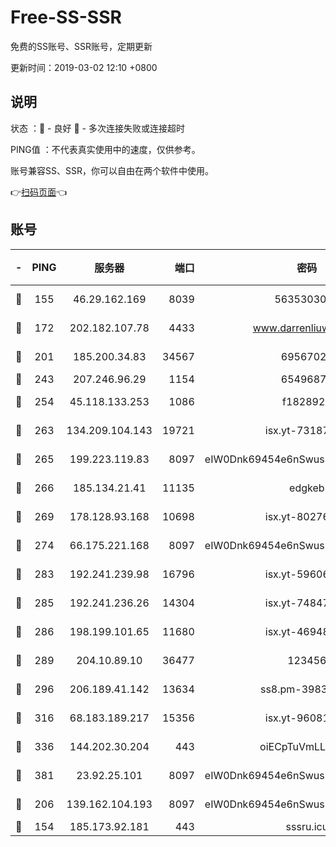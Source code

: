 # Free-SS-SSR

免费的SS账号、SSR账号，定期更新

更新时间：2019-03-02 12:10 +0800

## 说明

状态     ：🙂 - 良好 🙁 - 多次连接失败或连接超时

PING值   ：不代表真实使用中的速度，仅供参考。

账号兼容SS、SSR，你可以自由在两个软件中使用。

👉[扫码页面](https://liesauer.github.io/free-ss-ssr.github.io/)👈

## 账号

|-|PING|服务器|端口|密码|加密方式|区域|
|:----:|:----:|:-----:|-----:|:----:|:----:|:----:|
|🙂|155|46.29.162.169|8039|5635303003|aes-256-cfb|RU|
|🙂|172|202.182.107.78|4433|www.darrenliuwei.com|aes-256-cfb|JP|
|🙂|201|185.200.34.83|34567|69567020|aes-256-cfb|US|
|🙂|243|207.246.96.29|1154|65496879|chacha20|US|
|🙂|254|45.118.133.253|1086|f1828920|aes-256-cfb|SG|
|🙂|263|134.209.104.143|19721|isx.yt-73187707|aes-256-cfb|SG|
|🙂|265|199.223.119.83|8097|eIW0Dnk69454e6nSwuspv9DmS201tQ0D|aes-256-cfb|US|
|🙂|266|185.134.21.41|11135|edgkeb|aes-256-cfb|GB|
|🙂|269|178.128.93.168|10698|isx.yt-80276507|aes-256-cfb|SG|
|🙂|274|66.175.221.168|8097|eIW0Dnk69454e6nSwuspv9DmS201tQ0D|aes-256-cfb|US|
|🙂|283|192.241.239.98|16796|isx.yt-59606235|aes-256-cfb|US|
|🙂|285|192.241.236.26|14304|isx.yt-74847820|aes-256-cfb|US|
|🙂|286|198.199.101.65|11680|isx.yt-46948094|aes-256-cfb|US|
|🙂|289|204.10.89.10|36477|123456|aes-256-cfb|US|
|🙂|296|206.189.41.142|13634|ss8.pm-39830820|aes-256-cfb|SG|
|🙂|316|68.183.189.217|15356|isx.yt-96081644|aes-256-cfb|SG|
|🙂|336|144.202.30.204|443|oiECpTuVmLLxk4Ts|aes-256-cfb|US|
|🙂|381|23.92.25.101|8097|eIW0Dnk69454e6nSwuspv9DmS201tQ0D|aes-256-cfb|US|
|🙂|206|139.162.104.193|8097|eIW0Dnk69454e6nSwuspv9DmS201tQ0D|aes-256-cfb|JP|
|🙁|154|185.173.92.181|443|sssru.icu|rc4-md5|RU|
